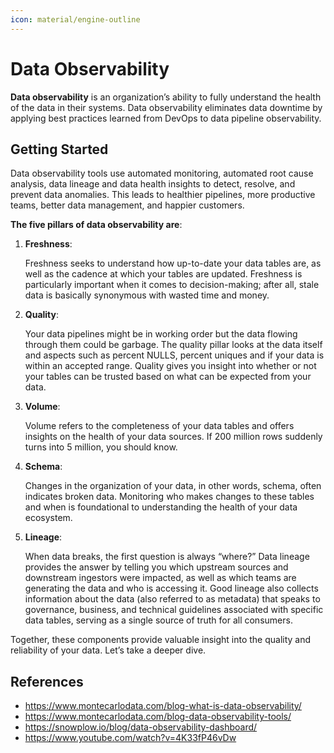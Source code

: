 ```yaml
---
icon: material/engine-outline
---
```


# Data Observability

**Data observability** is an organization’s ability to fully understand the health of
the data in their systems. Data observability eliminates data downtime by applying
best practices learned from DevOps to data pipeline observability.

## Getting Started

Data observability tools use automated monitoring, automated root cause analysis,
data lineage and data health insights to detect, resolve, and prevent data anomalies.
This leads to healthier pipelines, more productive teams, better data management,
and happier customers.

**The five pillars of data observability are**:

1.  **Freshness**:

    Freshness seeks to understand how up-to-date your data tables are, as well as
    the cadence at which your tables are updated. Freshness is particularly important
    when it comes to decision-making; after all, stale data is basically synonymous
    with wasted time and money.

2.  **Quality**:

    Your data pipelines might be in working order but the data flowing through them
    could be garbage. The quality pillar looks at the data itself and aspects such
    as percent NULLS, percent uniques and if your data is within an accepted range.
    Quality gives you insight into whether or not your tables can be trusted based
    on what can be expected from your data.

3.  **Volume**:

    Volume refers to the completeness of your data tables and offers insights on the
    health of your data sources. If 200 million rows suddenly turns into 5 million,
    you should know.

4.  **Schema**:

    Changes in the organization of your data, in other words, schema, often indicates
    broken data. Monitoring who makes changes to these tables and when is foundational
    to understanding the health of your data ecosystem.

5.  **Lineage**:

    When data breaks, the first question is always “where?” Data lineage provides
    the answer by telling you which upstream sources and downstream ingestors were
    impacted, as well as which teams are generating the data and who is accessing it.
    Good lineage also collects information about the data (also referred to as metadata)
    that speaks to governance, business, and technical guidelines associated with
    specific data tables, serving as a single source of truth for all consumers.

Together, these components provide valuable insight into the quality and reliability
of your data. Let’s take a deeper dive.

## References

- https://www.montecarlodata.com/blog-what-is-data-observability/
- https://www.montecarlodata.com/blog-data-observability-tools/
- https://snowplow.io/blog/data-observability-dashboard/
- https://www.youtube.com/watch?v=4K33fP46vDw
